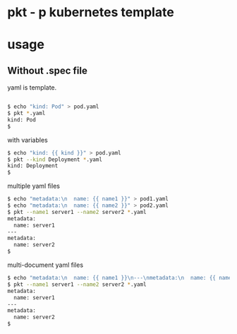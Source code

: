 # pkt - p kubernetes template

# usage


## Without .spec file

yaml is template.
```bash

$ echo "kind: Pod" > pod.yaml
$ pkt *.yaml
kind: Pod
$
```

with variables
```bash
$ echo "kind: {{ kind }}" > pod.yaml
$ pkt --kind Deployment *.yaml
kind: Deployment
$
```

multiple yaml files
```bash
$ echo "metadata:\n  name: {{ name1 }}" > pod1.yaml
$ echo "metadata:\n  name: {{ name2 }}" > pod2.yaml
$ pkt --name1 server1 --name2 server2 *.yaml
metadata:
  name: server1
---
metadata:
  name: server2
$
```

multi-document yaml files
```bash
$ echo "metadata:\n  name: {{ name1 }}\n---\nmetadata:\n  name: {{ name2 }}" > pods.yaml
$ pkt --name1 server1 --name2 server2 *.yaml
metadata:
  name: server1
---
metadata:
  name: server2
$
```
